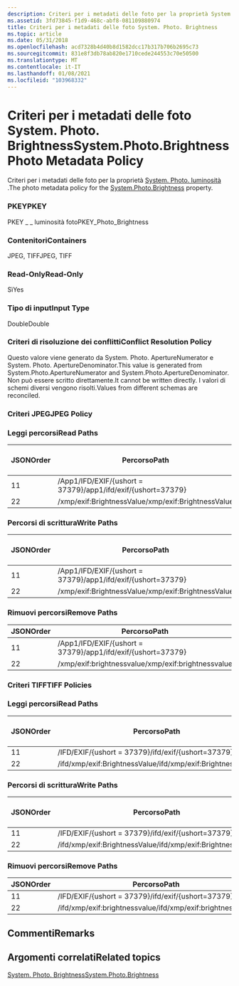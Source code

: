 ```yaml
---
description: Criteri per i metadati delle foto per la proprietà System. Photo. luminosità.
ms.assetid: 3fd73845-f1d9-468c-abf8-081109880974
title: Criteri per i metadati delle foto System. Photo. Brightness
ms.topic: article
ms.date: 05/31/2018
ms.openlocfilehash: acd7328b4d40b8d1582dcc17b317b706b2695c73
ms.sourcegitcommit: 831e8f3db78ab820e1710cede244553c70e50500
ms.translationtype: MT
ms.contentlocale: it-IT
ms.lasthandoff: 01/08/2021
ms.locfileid: "103968332"
---
```

# <a name="systemphotobrightness-photo-metadata-policy"></a><span data-ttu-id="1a316-103">Criteri per i metadati delle foto System. Photo. Brightness</span><span class="sxs-lookup"><span data-stu-id="1a316-103">System.Photo.Brightness Photo Metadata Policy</span></span>

<span data-ttu-id="1a316-104">Criteri per i metadati delle foto per la proprietà [System. Photo. luminosità](../properties/props-system-photo-aperture.md) .</span><span class="sxs-lookup"><span data-stu-id="1a316-104">The photo metadata policy for the [System.Photo.Brightness](../properties/props-system-photo-aperture.md) property.</span></span>

### <a name="pkey"></a><span data-ttu-id="1a316-105">PKEY</span><span class="sxs-lookup"><span data-stu-id="1a316-105">PKEY</span></span>

<span data-ttu-id="1a316-106">PKEY \_ \_ luminosità foto</span><span class="sxs-lookup"><span data-stu-id="1a316-106">PKEY\_Photo\_Brightness</span></span>

### <a name="containers"></a><span data-ttu-id="1a316-107">Contenitori</span><span class="sxs-lookup"><span data-stu-id="1a316-107">Containers</span></span>

<span data-ttu-id="1a316-108">JPEG, TIFF</span><span class="sxs-lookup"><span data-stu-id="1a316-108">JPEG, TIFF</span></span>

### <a name="read-only"></a><span data-ttu-id="1a316-109">Read-Only</span><span class="sxs-lookup"><span data-stu-id="1a316-109">Read-Only</span></span>

<span data-ttu-id="1a316-110">Sì</span><span class="sxs-lookup"><span data-stu-id="1a316-110">Yes</span></span>

### <a name="input-type"></a><span data-ttu-id="1a316-111">Tipo di input</span><span class="sxs-lookup"><span data-stu-id="1a316-111">Input Type</span></span>

<span data-ttu-id="1a316-112">Double</span><span class="sxs-lookup"><span data-stu-id="1a316-112">Double</span></span>

### <a name="conflict-resolution-policy"></a><span data-ttu-id="1a316-113">Criteri di risoluzione dei conflitti</span><span class="sxs-lookup"><span data-stu-id="1a316-113">Conflict Resolution Policy</span></span>

<span data-ttu-id="1a316-114">Questo valore viene generato da System. Photo. ApertureNumerator e System. Photo. ApertureDenominator.</span><span class="sxs-lookup"><span data-stu-id="1a316-114">This value is generated from System.Photo.ApertureNumerator and System.Photo.ApertureDenominator.</span></span> <span data-ttu-id="1a316-115">Non può essere scritto direttamente.</span><span class="sxs-lookup"><span data-stu-id="1a316-115">It cannot be written directly.</span></span> <span data-ttu-id="1a316-116">I valori di schemi diversi vengono risolti.</span><span class="sxs-lookup"><span data-stu-id="1a316-116">Values from different schemas are reconciled.</span></span>

### <a name="jpeg-policy"></a><span data-ttu-id="1a316-117">Criteri JPEG</span><span class="sxs-lookup"><span data-stu-id="1a316-117">JPEG Policy</span></span>

### <a name="read-paths"></a><span data-ttu-id="1a316-118">Leggi percorsi</span><span class="sxs-lookup"><span data-stu-id="1a316-118">Read Paths</span></span>



| <span data-ttu-id="1a316-119">JSON</span><span class="sxs-lookup"><span data-stu-id="1a316-119">Order</span></span> | <span data-ttu-id="1a316-120">Percorso</span><span class="sxs-lookup"><span data-stu-id="1a316-120">Path</span></span>                          | <span data-ttu-id="1a316-121">Formato disco</span><span class="sxs-lookup"><span data-stu-id="1a316-121">Disk Format</span></span> |
|-------|-------------------------------|-------------|
| <span data-ttu-id="1a316-122">1</span><span class="sxs-lookup"><span data-stu-id="1a316-122">1</span></span>     | <span data-ttu-id="1a316-123">/App1/IFD/EXIF/{ushort = 37379}</span><span class="sxs-lookup"><span data-stu-id="1a316-123">/app1/ifd/exif/{ushort=37379}</span></span> |             |
| <span data-ttu-id="1a316-124">2</span><span class="sxs-lookup"><span data-stu-id="1a316-124">2</span></span>     | <span data-ttu-id="1a316-125">/xmp/exif:BrightnessValue</span><span class="sxs-lookup"><span data-stu-id="1a316-125">/xmp/exif:BrightnessValue</span></span>     |             |



 

### <a name="write-paths"></a><span data-ttu-id="1a316-126">Percorsi di scrittura</span><span class="sxs-lookup"><span data-stu-id="1a316-126">Write Paths</span></span>



| <span data-ttu-id="1a316-127">JSON</span><span class="sxs-lookup"><span data-stu-id="1a316-127">Order</span></span> | <span data-ttu-id="1a316-128">Percorso</span><span class="sxs-lookup"><span data-stu-id="1a316-128">Path</span></span>                          | <span data-ttu-id="1a316-129">Formato disco</span><span class="sxs-lookup"><span data-stu-id="1a316-129">Disk Format</span></span> |
|-------|-------------------------------|-------------|
| <span data-ttu-id="1a316-130">1</span><span class="sxs-lookup"><span data-stu-id="1a316-130">1</span></span>     | <span data-ttu-id="1a316-131">/App1/IFD/EXIF/{ushort = 37379}</span><span class="sxs-lookup"><span data-stu-id="1a316-131">/app1/ifd/exif/{ushort=37379}</span></span> |             |
| <span data-ttu-id="1a316-132">2</span><span class="sxs-lookup"><span data-stu-id="1a316-132">2</span></span>     | <span data-ttu-id="1a316-133">/xmp/exif:BrightnessValue</span><span class="sxs-lookup"><span data-stu-id="1a316-133">/xmp/exif:BrightnessValue</span></span>     |             |



 

### <a name="remove-paths"></a><span data-ttu-id="1a316-134">Rimuovi percorsi</span><span class="sxs-lookup"><span data-stu-id="1a316-134">Remove Paths</span></span>



| <span data-ttu-id="1a316-135">JSON</span><span class="sxs-lookup"><span data-stu-id="1a316-135">Order</span></span> | <span data-ttu-id="1a316-136">Percorso</span><span class="sxs-lookup"><span data-stu-id="1a316-136">Path</span></span>                          |
|-------|-------------------------------|
| <span data-ttu-id="1a316-137">1</span><span class="sxs-lookup"><span data-stu-id="1a316-137">1</span></span>     | <span data-ttu-id="1a316-138">/App1/IFD/EXIF/{ushort = 37379}</span><span class="sxs-lookup"><span data-stu-id="1a316-138">/app1/ifd/exif/{ushort=37379}</span></span> |
| <span data-ttu-id="1a316-139">2</span><span class="sxs-lookup"><span data-stu-id="1a316-139">2</span></span>     | <span data-ttu-id="1a316-140">/xmp/exif:brightnessvalue</span><span class="sxs-lookup"><span data-stu-id="1a316-140">/xmp/exif:brightnessvalue</span></span>     |



 

### <a name="tiff-policies"></a><span data-ttu-id="1a316-141">Criteri TIFF</span><span class="sxs-lookup"><span data-stu-id="1a316-141">TIFF Policies</span></span>

### <a name="read-paths"></a><span data-ttu-id="1a316-142">Leggi percorsi</span><span class="sxs-lookup"><span data-stu-id="1a316-142">Read Paths</span></span>



| <span data-ttu-id="1a316-143">JSON</span><span class="sxs-lookup"><span data-stu-id="1a316-143">Order</span></span> | <span data-ttu-id="1a316-144">Percorso</span><span class="sxs-lookup"><span data-stu-id="1a316-144">Path</span></span>                          | <span data-ttu-id="1a316-145">Formato disco</span><span class="sxs-lookup"><span data-stu-id="1a316-145">Disk Format</span></span> |
|-------|-------------------------------|-------------|
| <span data-ttu-id="1a316-146">1</span><span class="sxs-lookup"><span data-stu-id="1a316-146">1</span></span>     | <span data-ttu-id="1a316-147">/IFD/EXIF/{ushort = 37379}</span><span class="sxs-lookup"><span data-stu-id="1a316-147">/ifd/exif/{ushort=37379}</span></span>      |             |
| <span data-ttu-id="1a316-148">2</span><span class="sxs-lookup"><span data-stu-id="1a316-148">2</span></span>     | <span data-ttu-id="1a316-149">/ifd/xmp/exif:BrightnessValue</span><span class="sxs-lookup"><span data-stu-id="1a316-149">/ifd/xmp/exif:BrightnessValue</span></span> |             |



 

### <a name="write-paths"></a><span data-ttu-id="1a316-150">Percorsi di scrittura</span><span class="sxs-lookup"><span data-stu-id="1a316-150">Write Paths</span></span>



| <span data-ttu-id="1a316-151">JSON</span><span class="sxs-lookup"><span data-stu-id="1a316-151">Order</span></span> | <span data-ttu-id="1a316-152">Percorso</span><span class="sxs-lookup"><span data-stu-id="1a316-152">Path</span></span>                          | <span data-ttu-id="1a316-153">Formato disco</span><span class="sxs-lookup"><span data-stu-id="1a316-153">Disk Format</span></span> |
|-------|-------------------------------|-------------|
| <span data-ttu-id="1a316-154">1</span><span class="sxs-lookup"><span data-stu-id="1a316-154">1</span></span>     | <span data-ttu-id="1a316-155">/IFD/EXIF/{ushort = 37379}</span><span class="sxs-lookup"><span data-stu-id="1a316-155">/ifd/exif/{ushort=37379}</span></span>      |             |
| <span data-ttu-id="1a316-156">2</span><span class="sxs-lookup"><span data-stu-id="1a316-156">2</span></span>     | <span data-ttu-id="1a316-157">/ifd/xmp/exif:BrightnessValue</span><span class="sxs-lookup"><span data-stu-id="1a316-157">/ifd/xmp/exif:BrightnessValue</span></span> |             |



 

### <a name="remove-paths"></a><span data-ttu-id="1a316-158">Rimuovi percorsi</span><span class="sxs-lookup"><span data-stu-id="1a316-158">Remove Paths</span></span>



| <span data-ttu-id="1a316-159">JSON</span><span class="sxs-lookup"><span data-stu-id="1a316-159">Order</span></span> | <span data-ttu-id="1a316-160">Percorso</span><span class="sxs-lookup"><span data-stu-id="1a316-160">Path</span></span>                          |
|-------|-------------------------------|
| <span data-ttu-id="1a316-161">1</span><span class="sxs-lookup"><span data-stu-id="1a316-161">1</span></span>     | <span data-ttu-id="1a316-162">/IFD/EXIF/{ushort = 37379}</span><span class="sxs-lookup"><span data-stu-id="1a316-162">/ifd/exif/{ushort=37379}</span></span>      |
| <span data-ttu-id="1a316-163">2</span><span class="sxs-lookup"><span data-stu-id="1a316-163">2</span></span>     | <span data-ttu-id="1a316-164">/ifd/xmp/exif:brightnessvalue</span><span class="sxs-lookup"><span data-stu-id="1a316-164">/ifd/xmp/exif:brightnessvalue</span></span> |



 

## <a name="remarks"></a><span data-ttu-id="1a316-165">Commenti</span><span class="sxs-lookup"><span data-stu-id="1a316-165">Remarks</span></span>

## <a name="related-topics"></a><span data-ttu-id="1a316-166">Argomenti correlati</span><span class="sxs-lookup"><span data-stu-id="1a316-166">Related topics</span></span>

<dl> <dt>

[<span data-ttu-id="1a316-167">System. Photo. Brightness</span><span class="sxs-lookup"><span data-stu-id="1a316-167">System.Photo.Brightness</span></span>](../properties/props-system-photo-aperture.md)
</dt> </dl>

 

 
